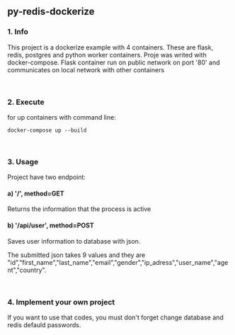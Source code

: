 ## py-redis-dockerize

### 1. Info

This project is a dockerize example with 4 containers. These are flask, redis, postgres and python worker containers.
Proje was writed with docker-compose.
Flask container run on public network on port '80' and communicates on local network with other containers

<br>

### 2. Execute

for up containers with command line:

`docker-compose up --build`

<br>

### 3. Usage

Project have two endpoint:

#### a) '/', method=GET

Returns the information that the process is active 

#### b) '/api/user', method=POST

Saves user information to database with json. 

The submitted json takes 9 values and they are "id","first_name","last_name","email","gender","ip_adress","user_name","agent","country".

<br>

### 4. Implement your own project 

If you want to use that codes, you must don't forget change database and redis defauld passwords.

<br>
<br>
